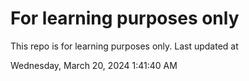 # For learning purposes only
This repo is for learning purposes only.
Last updated at

Wednesday, March 20, 2024 1:41:40 AM

